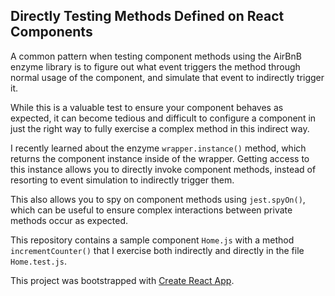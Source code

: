 ## Directly Testing Methods Defined on React Components

A common pattern when testing component methods using the AirBnB enzyme library is to figure out what event triggers the method through normal usage of the component, and simulate that event to indirectly trigger it.

While this is a valuable test to ensure your component behaves as expected, it can become tedious and difficult to configure a component in just the right way to fully exercise a complex method in this indirect way.

I recently learned about the enzyme `wrapper.instance()` method, which returns the component instance inside of the wrapper. Getting access to this instance allows you to directly invoke component methods, instead of resorting to event simulation to indirectly trigger them.

This also allows you to spy on component methods using `jest.spyOn()`, which can be useful to ensure complex interactions between private methods occur as expected.

This repository contains a sample component `Home.js` with a method `incrementCounter()` that I exercise both indirectly and directly in the file `Home.test.js`.


This project was bootstrapped with [Create React App](https://github.com/facebookincubator/create-react-app).
